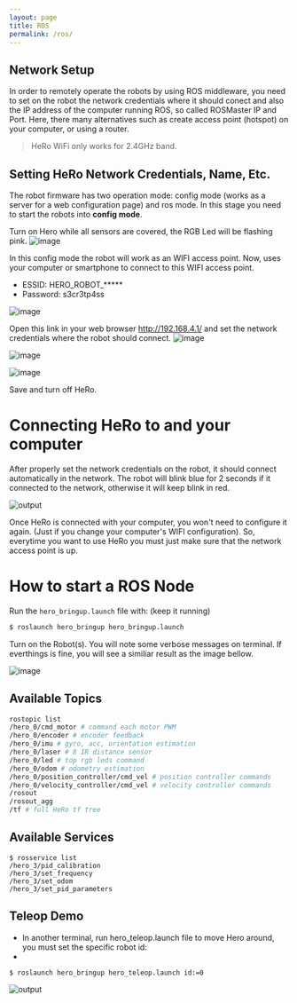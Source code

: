 ```yaml
---
layout: page
title: ROS
permalink: /ros/
---
```


## Network Setup
In order to remotely operate the robots by using ROS middleware, you need to set on the robot the network credentials where it should conect and also the IP address of the computer running ROS, so called ROSMaster IP and Port. Here, there many alternatives such as create access point (hotspot) on your computer, or using a router.

> HeRo WiFi only works for 2.4GHz band.

## Setting HeRo Network Credentials, Name, Etc.
The robot firmware has two operation mode: config mode (works as a server for a web configuration page) and ros mode. 
In this stage you need to start the robots into **config mode**.

Turn on Hero while all sensors are covered, the RGB Led will be flashing pink.
![image](https://user-images.githubusercontent.com/14208261/188984464-a642f4ca-eccd-42a8-a5de-ba6c5ceef6fb.png)

In this config mode the robot will work as an WIFI access point. 
Now, uses your computer or smartphone to connect to this WIFI access point.
- ESSID: HERO_ROBOT_*****
- Password: s3cr3tp4ss

![image](https://user-images.githubusercontent.com/14208261/188985377-c601eed2-55ee-4b30-83ae-48a2ab747848.png)

Open this link in your web browser http://192.168.4.1/ and set the network credentials where the robot should connect.
![image](https://user-images.githubusercontent.com/14208261/188985741-89d5bb6e-dc7a-4a43-aa26-55446060de00.png)

![image](https://user-images.githubusercontent.com/14208261/188985952-9429cf34-2c73-4fb4-9175-931fcb21fc47.png)

![image](https://user-images.githubusercontent.com/14208261/188986050-c08518bc-2560-44c5-93df-190dc329232d.png)

Save and turn off HeRo.

# Connecting HeRo to and your computer
After properly set the network credentials on the robot, it should connect automatically in the network. The robot will blink blue for 2 seconds if it connected to the network, otherwise it will keep blink in red.

![output](https://user-images.githubusercontent.com/14208261/188990277-4e2ba79e-3ec1-473e-b82d-8a4eaccbc45a.gif)

Once HeRo is connected with your computer, you won't need to configure it again. (Just if you change your computer's WIFI configuration). So, everytime you want to use HeRo you must just make sure that the network access point is up.

<!-- - Create a hotspot in your computer, follow this guide https://www.how2shout.com/how-to/2-ways-to-create-wifi-hotspot-in-ubuntu-20-04-lts-focal-fossa.html

- In Ubuntu 20.04 there are some bugs when you try to create a hotspot for the first time, maybe it will be blocked like it is in the screenshot. To resolve this you just need to change tabs in Settings, for example click in Network and then click back in Wifi.
<img src="https://github.com/verlab/hero_common/raw/master/hero_resources/media/images/hero_hotspotbug.png" width="800">

- Run ifconfig to get your IP
<img src="https://github.com/verlab/hero_common/raw/master/hero_resources/media/images/hero_ifconfig.png" width="800">
<img src="https://github.com/verlab/hero_common/raw/master/hero_resources/media/images/hero_inet.png" width="800">

- Turn off hotspot

- Turn on Hotspot

- Turn on Hero. Hero will be flashing red. If it was configured correctly, it will flash Blue and the RGB Led will turn off. The following video shows how this process works in practice.
[Video] -->

<!-- - Once Hero is connected with your computer, you won't need to configure it again. (Just if you change your computer's WIFI hotspot configuration). So, everytime you want to use Hero you must turn on your computer's WIFI hotspot. -->


# How to start a ROS Node
Run the ```hero_bringup.launch``` file with: (keep it running)
```sh
$ roslaunch hero_bringup hero_bringup.launch
```

Turn on the Robot(s). You will note some verbose messages on terminal. If everthings is fine, you will see a similiar result as the image bellow.

![image](https://user-images.githubusercontent.com/14208261/188991513-8f5b1816-d9cd-4dee-93d9-0f929c70323f.png)

## Available Topics
```sh
rostopic list
/hero_0/cmd_motor # command each motor PWM
/hero_0/encoder # encoder feedback
/hero_0/imu # gyro, acc, orientation estimation
/hero_0/laser # 8 IR distance sensor
/hero_0/led # top rgb leds command
/hero_0/odom # odometry estimation
/hero_0/position_controller/cmd_vel # position controller commands
/hero_0/velocity_controller/cmd_vel # velocity controller commands
/rosout
/rosout_agg
/tf # full HeRo tf tree
```

## Available Services
```
$ rosservice list
/hero_3/pid_calibration
/hero_3/set_frequency
/hero_3/set_odom
/hero_3/set_pid_parameters
```

## Teleop Demo
- In another terminal, run hero_teleop.launch file to move Hero around, you must set the specific robot id:
- 
```
$ roslaunch hero_bringup hero_teleop.launch id:=0
```
![output](https://user-images.githubusercontent.com/14208261/188993419-52fea191-6da7-48d5-9ff6-0117f13973f2.gif)
